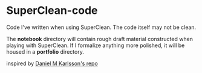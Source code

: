 # SuperClean-code

Code I've written when using SuperClean. The code itself may not be clean.

The **notebook** directory will contain rough draft material constructed when playing with SuperClean. If I formalize anything more polished, it will be housed in a **portfolio** directory.

inspired by [Daniel M Karlsson's repo](https://github.com/danielmkarlsson/SuperClean-code)
